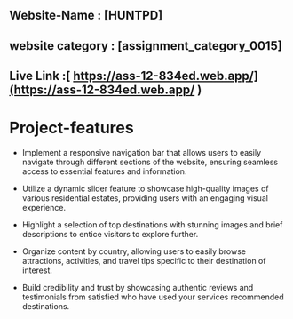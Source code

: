 




## Website-Name : [HUNTPD]

## website category : [assignment_category_0015]



## Live Link :[ https://ass-12-834ed.web.app/](https://ass-12-834ed.web.app/ )



# Project-features

   
* Implement a responsive navigation bar that allows users to easily navigate through different sections of the website, ensuring seamless access to essential features and information.

* Utilize a dynamic slider feature to showcase high-quality images of various residential estates, providing users with an engaging visual experience.
  
* Highlight a selection of top destinations with stunning images and brief descriptions to entice visitors to explore further.
   
*  Organize  content by country, allowing users to easily browse attractions, activities, and travel tips specific to their destination of interest.

 
* Build credibility and trust by showcasing authentic reviews and testimonials from satisfied  who have used your services  recommended destinations.



 






